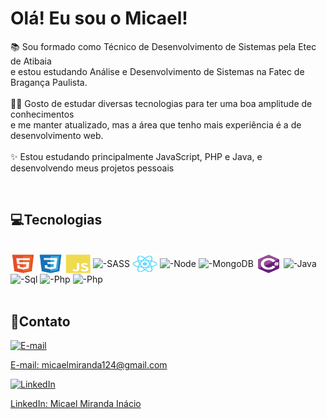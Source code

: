 

<h1>Olá! Eu sou o Micael!</h1>

<div>
  <p>
📚 Sou formado como Técnico de Desenvolvimento de Sistemas pela Etec de Atibaia <br> e estou estudando Análise e Desenvolvimento de Sistemas na Fatec de Bragança Paulista. <br><br>
👨‍💻 Gosto de estudar diversas tecnologias para ter uma boa amplitude de conhecimentos <br> e me manter atualizado, mas a área que tenho mais experiência é a de desenvolvimento web. <br><br>
✨ Estou estudando principalmente JavaScript, PHP e Java, e desenvolvendo meus projetos pessoais <br>
  </p>
</div>
<div><br>
<h2>💻Tecnologias</h2>
<div style="display: inline_block"><br>
  <img align="center" alt="-HTML" height="30" width="40" src="https://raw.githubusercontent.com/devicons/devicon/master/icons/html5/html5-original.svg">
  <img align="center" alt="-CSS" height="30" width="40" src="https://raw.githubusercontent.com/devicons/devicon/master/icons/css3/css3-original.svg">
  <img align="center" alt="-Js" height="30" width="40" src="https://raw.githubusercontent.com/devicons/devicon/master/icons/javascript/javascript-plain.svg">
  <img align="center" alt="-SASS" height="30" width="40" src="https://cdn.jsdelivr.net/gh/devicons/devicon/icons/sass/sass-original.svg">
  <img align="center" alt="-React" height="30" width="40" src="https://raw.githubusercontent.com/devicons/devicon/master/icons/react/react-original.svg">
  <img align="center" alt="-Node" height="30" width="40" src="https://cdn.jsdelivr.net/gh/devicons/devicon/icons/nodejs/nodejs-original.svg">
  <img align="center" alt="-MongoDB" height="30" width="40" src="https://cdn.jsdelivr.net/gh/devicons/devicon/icons/mongodb/mongodb-original.svg">
  <img align="center" alt="-Csharp" height="30" width="40" src="https://raw.githubusercontent.com/devicons/devicon/master/icons/csharp/csharp-original.svg">
  <img align="center" alt="-Java" height="30" width="40"  src="https://cdn.jsdelivr.net/gh/devicons/devicon/icons/java/java-original.svg" />
  <img align="center" alt="-Sql" height="30" width="40"  src="https://cdn.jsdelivr.net/gh/devicons/devicon/icons/mysql/mysql-original.svg" />
  <img align="center" alt="-Php" height="30" width="40"  src="https://cdn.jsdelivr.net/gh/devicons/devicon/icons/php/php-original.svg" />
  <img align="center" alt="-Php" height="30" width="40" src="https://cdn.jsdelivr.net/gh/devicons/devicon/icons/python/python-original.svg" />
</div><br>
</div>

<div> 

<h2>📨Contato</h2>
  <a href = "mailto:micaelmiranda124@gmail.com" target="_blank">
  <img src="https://cdn-icons-png.flaticon.com/512/732/732200.png" alt="E-mail" width="32" />
  <p>E-mail: micaelmiranda124@gmail.com</p>
  </a>
  <a href="https://www.linkedin.com/in/micaelmi" target="_blank">
  <img src="https://cdn-icons-png.flaticon.com/512/3991/3991775.png" alt="LinkedIn" width="32" />
  <p>LinkedIn: Micael Miranda Inácio</p>
  </a> 
  
  <!-- ![Snake animation](https://github.com/micaelmi/micaelmi/blob/output/github-contribution-grid-snake.svg) -->
</div>
